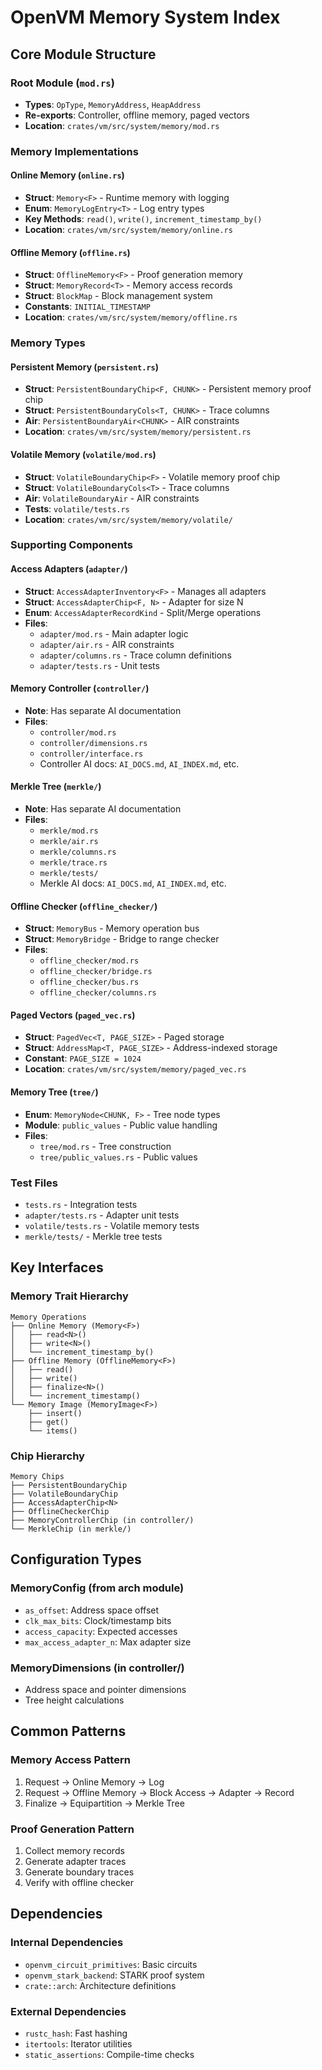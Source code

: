 # OpenVM Memory System Index

## Core Module Structure

### Root Module (`mod.rs`)
- **Types**: `OpType`, `MemoryAddress`, `HeapAddress`
- **Re-exports**: Controller, offline memory, paged vectors
- **Location**: `crates/vm/src/system/memory/mod.rs`

### Memory Implementations

#### Online Memory (`online.rs`)
- **Struct**: `Memory<F>` - Runtime memory with logging
- **Enum**: `MemoryLogEntry<T>` - Log entry types
- **Key Methods**: `read()`, `write()`, `increment_timestamp_by()`
- **Location**: `crates/vm/src/system/memory/online.rs`

#### Offline Memory (`offline.rs`)
- **Struct**: `OfflineMemory<F>` - Proof generation memory
- **Struct**: `MemoryRecord<T>` - Memory access records
- **Struct**: `BlockMap` - Block management system
- **Constants**: `INITIAL_TIMESTAMP`
- **Location**: `crates/vm/src/system/memory/offline.rs`

### Memory Types

#### Persistent Memory (`persistent.rs`)
- **Struct**: `PersistentBoundaryChip<F, CHUNK>` - Persistent memory proof chip
- **Struct**: `PersistentBoundaryCols<T, CHUNK>` - Trace columns
- **Air**: `PersistentBoundaryAir<CHUNK>` - AIR constraints
- **Location**: `crates/vm/src/system/memory/persistent.rs`

#### Volatile Memory (`volatile/mod.rs`)
- **Struct**: `VolatileBoundaryChip<F>` - Volatile memory proof chip
- **Struct**: `VolatileBoundaryCols<T>` - Trace columns
- **Air**: `VolatileBoundaryAir` - AIR constraints
- **Tests**: `volatile/tests.rs`
- **Location**: `crates/vm/src/system/memory/volatile/`

### Supporting Components

#### Access Adapters (`adapter/`)
- **Struct**: `AccessAdapterInventory<F>` - Manages all adapters
- **Struct**: `AccessAdapterChip<F, N>` - Adapter for size N
- **Enum**: `AccessAdapterRecordKind` - Split/Merge operations
- **Files**:
  - `adapter/mod.rs` - Main adapter logic
  - `adapter/air.rs` - AIR constraints
  - `adapter/columns.rs` - Trace column definitions
  - `adapter/tests.rs` - Unit tests

#### Memory Controller (`controller/`)
- **Note**: Has separate AI documentation
- **Files**:
  - `controller/mod.rs`
  - `controller/dimensions.rs`
  - `controller/interface.rs`
  - Controller AI docs: `AI_DOCS.md`, `AI_INDEX.md`, etc.

#### Merkle Tree (`merkle/`)
- **Note**: Has separate AI documentation
- **Files**:
  - `merkle/mod.rs`
  - `merkle/air.rs`
  - `merkle/columns.rs`
  - `merkle/trace.rs`
  - `merkle/tests/`
  - Merkle AI docs: `AI_DOCS.md`, `AI_INDEX.md`, etc.

#### Offline Checker (`offline_checker/`)
- **Struct**: `MemoryBus` - Memory operation bus
- **Struct**: `MemoryBridge` - Bridge to range checker
- **Files**:
  - `offline_checker/mod.rs`
  - `offline_checker/bridge.rs`
  - `offline_checker/bus.rs`
  - `offline_checker/columns.rs`

#### Paged Vectors (`paged_vec.rs`)
- **Struct**: `PagedVec<T, PAGE_SIZE>` - Paged storage
- **Struct**: `AddressMap<T, PAGE_SIZE>` - Address-indexed storage
- **Constant**: `PAGE_SIZE = 1024`
- **Location**: `crates/vm/src/system/memory/paged_vec.rs`

#### Memory Tree (`tree/`)
- **Enum**: `MemoryNode<CHUNK, F>` - Tree node types
- **Module**: `public_values` - Public value handling
- **Files**:
  - `tree/mod.rs` - Tree construction
  - `tree/public_values.rs` - Public values

### Test Files
- `tests.rs` - Integration tests
- `adapter/tests.rs` - Adapter unit tests
- `volatile/tests.rs` - Volatile memory tests
- `merkle/tests/` - Merkle tree tests

## Key Interfaces

### Memory Trait Hierarchy
```
Memory Operations
├── Online Memory (Memory<F>)
│   ├── read<N>()
│   ├── write<N>()
│   └── increment_timestamp_by()
├── Offline Memory (OfflineMemory<F>)
│   ├── read()
│   ├── write()
│   ├── finalize<N>()
│   └── increment_timestamp()
└── Memory Image (MemoryImage<F>)
    ├── insert()
    ├── get()
    └── items()
```

### Chip Hierarchy
```
Memory Chips
├── PersistentBoundaryChip
├── VolatileBoundaryChip
├── AccessAdapterChip<N>
├── OfflineCheckerChip
├── MemoryControllerChip (in controller/)
└── MerkleChip (in merkle/)
```

## Configuration Types

### MemoryConfig (from arch module)
- `as_offset`: Address space offset
- `clk_max_bits`: Clock/timestamp bits
- `access_capacity`: Expected accesses
- `max_access_adapter_n`: Max adapter size

### MemoryDimensions (in controller/)
- Address space and pointer dimensions
- Tree height calculations

## Common Patterns

### Memory Access Pattern
1. Request → Online Memory → Log
2. Request → Offline Memory → Block Access → Adapter → Record
3. Finalize → Equipartition → Merkle Tree

### Proof Generation Pattern
1. Collect memory records
2. Generate adapter traces
3. Generate boundary traces
4. Verify with offline checker

## Dependencies

### Internal Dependencies
- `openvm_circuit_primitives`: Basic circuits
- `openvm_stark_backend`: STARK proof system
- `crate::arch`: Architecture definitions

### External Dependencies
- `rustc_hash`: Fast hashing
- `itertools`: Iterator utilities
- `static_assertions`: Compile-time checks